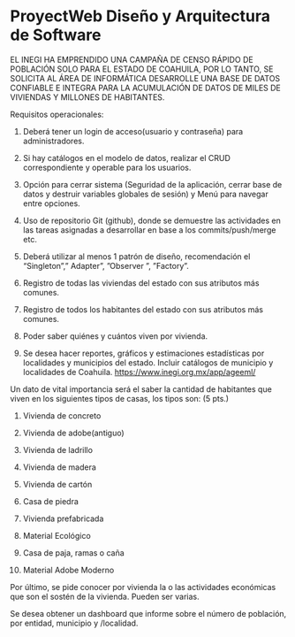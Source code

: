 # ProyectWeb Diseño y Arquitectura de Software
EL INEGI HA EMPRENDIDO UNA CAMPAÑA DE CENSO RÁPIDO DE POBLACIÓN SOLO PARA EL ESTADO DE COAHUILA, POR LO TANTO, SE SOLICITA AL ÁREA DE INFORMÁTICA DESARROLLE UNA BASE DE DATOS CONFIABLE E INTEGRA PARA LA ACUMULACIÓN DE DATOS DE MILES DE VIVIENDAS Y MILLONES DE HABITANTES.

Requisitos operacionales:

1. Deberá tener un login de acceso(usuario y contraseña) para administradores.

2. Si hay catálogos en el modelo de datos, realizar el CRUD correspondiente y operable para los usuarios.

3. Opción para cerrar sistema (Seguridad de la aplicación, cerrar base de datos y destruir variables globales de sesión) y Menú para navegar entre opciones.

4. Uso de repositorio Git (github), donde se demuestre las actividades en las tareas asignadas a desarrollar en base a los commits/push/merge etc. 

5. Deberá utilizar al menos 1 patrón de diseño, recomendación el “Singleton”,” Adapter”, ”Observer ”, ”Factory”.

6. Registro de todas las viviendas del estado con sus atributos más comunes. 

7. Registro de todos los habitantes del estado con sus atributos más comunes. 
8. Poder saber quiénes y cuántos viven por vivienda. 
9. Se desea hacer reportes, gráficos y estimaciones estadísticas por localidades y municipios del estado. Incluir catálogos de municipio y localidades de Coahuila. https://www.inegi.org.mx/app/ageeml/

Un dato de vital importancia será el saber la cantidad de habitantes que viven en los siguientes tipos de casas, los tipos son: (5 pts.)

1. Vivienda de concreto

2. Vivienda de adobe(antiguo)

3. Vivienda de ladrillo

4. Vivienda de madera

5. Vivienda de cartón

6. Casa de piedra

7. Vivienda prefabricada

8. Material Ecológico

9. Casa de paja, ramas o caña

10. Material Adobe Moderno

Por último, se pide conocer por vivienda la o las actividades económicas que son el sostén de la vivienda. Pueden ser varias.

Se desea obtener un dashboard que informe sobre el número de población, por entidad, municipio y /localidad.
